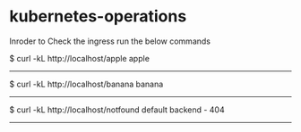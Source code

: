 # kubernetes-operations


Inroder to Check the ingress run the below commands

$ curl -kL http://localhost/apple
apple

-------

$ curl -kL http://localhost/banana
banana

-------

$ curl -kL http://localhost/notfound
default backend - 404

-------